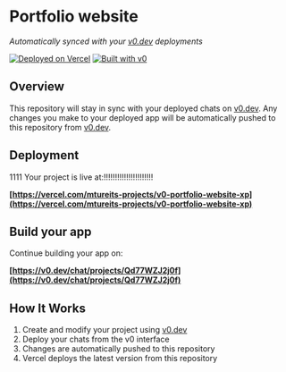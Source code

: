 # Portfolio website

*Automatically synced with your [v0.dev](https://v0.dev) deployments*

[![Deployed on Vercel](https://img.shields.io/badge/Deployed%20on-Vercel-black?style=for-the-badge&logo=vercel)](https://vercel.com/mtureits-projects/v0-portfolio-website-xp)
[![Built with v0](https://img.shields.io/badge/Built%20with-v0.dev-black?style=for-the-badge)](https://v0.dev/chat/projects/Qd77WZJ2j0f)

## Overview

This repository will stay in sync with your deployed chats on [v0.dev](https://v0.dev).
Any changes you make to your deployed app will be automatically pushed to this repository from [v0.dev](https://v0.dev).

## Deployment
1111
Your project is live at:!!!!!!!!!!!!!!!!!!!!!!

**[https://vercel.com/mtureits-projects/v0-portfolio-website-xp](https://vercel.com/mtureits-projects/v0-portfolio-website-xp)**

## Build your app

Continue building your app on:

**[https://v0.dev/chat/projects/Qd77WZJ2j0f](https://v0.dev/chat/projects/Qd77WZJ2j0f)**

## How It Works

1. Create and modify your project using [v0.dev](https://v0.dev)
2. Deploy your chats from the v0 interface
3. Changes are automatically pushed to this repository
4. Vercel deploys the latest version from this repository